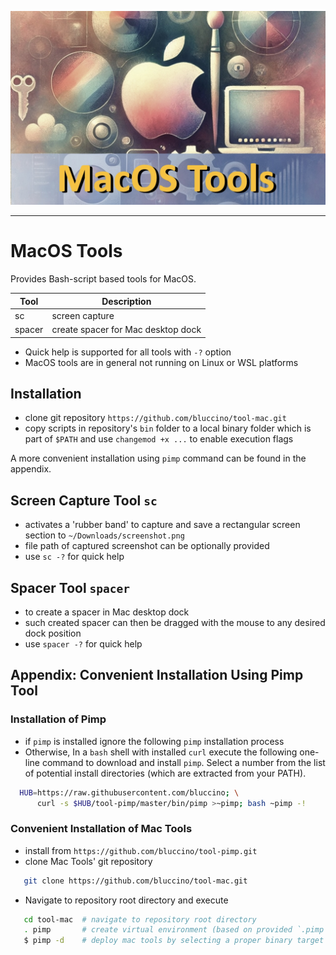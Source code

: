 ![Info Database](etc/macos-tools.jpg)

--------------------------------------------------------------------------------

# MacOS Tools

Provides Bash-script based tools for MacOS.

| Tool    | Description                        |
|---------|------------------------------------|
| sc      | screen capture                     |
| spacer  | create spacer for Mac desktop dock |

* Quick help is supported for all tools with `-?` option
* MacOS tools are in general not running on Linux or WSL platforms


## Installation

* clone git repository `https://github.com/bluccino/tool-mac.git`
* copy scripts in repository's `bin` folder to a local binary folder which is
  part of `$PATH` and use `changemod +x ...` to enable execution flags

A more convenient installation using `pimp` command can be found in the appendix.


## Screen Capture Tool `sc`

* activates a 'rubber band' to capture and save a rectangular screen section
  to `~/Downloads/screenshot.png`
* file path of captured screenshot can be optionally provided
* use `sc -?` for quick help


## Spacer Tool `spacer`

* to create a spacer in Mac desktop dock
* such created spacer can then be dragged with the mouse to any desired dock
  position
* use `spacer -?` for quick help



## Appendix: Convenient Installation Using Pimp Tool

### Installation of Pimp

* if `pimp` is installed ignore the following `pimp` installation process
* Otherwise, In a `bash` shell with installed `curl` execute the following
  one-line command to download and install `pimp`. Select a number from the list
  of potential install directories (which are extracted from your PATH).

```sh
  HUB=https://raw.githubusercontent.com/bluccino; \
      curl -s $HUB/tool-pimp/master/bin/pimp >~pimp; bash ~pimp -!
```

### Convenient Installation of Mac Tools

* install from `https://github.com/bluccino/tool-pimp.git`
* clone Mac Tools' git repository

```sh
   git clone https://github.com/bluccino/tool-mac.git
```

* Navigate to repository root directory and execute

```sh
   cd tool-mac  # navigate to repository root directory
   . pimp       # create virtual environment (based on provided `.pimp` recipe)
   $ pimp -d    # deploy mac tools by selecting a proper binary target directory
```
